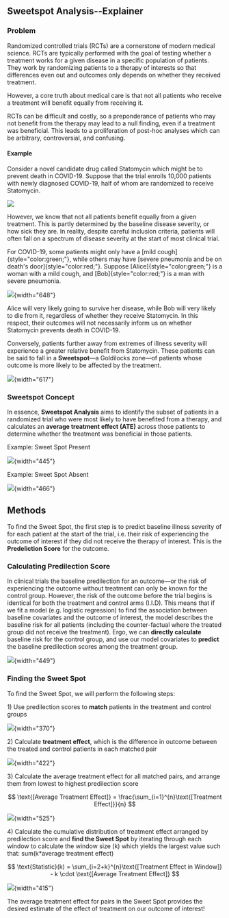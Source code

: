 ## Sweetspot Analysis--Explainer

### Problem

Randomized controlled trials (RCTs) are a cornerstone of modern medical science. RCTs are typically performed with the goal of testing whether a treatment works for a given disease in a specific population of patients. They work by randomizing patients to a therapy of interests so that differences even out and outcomes only depends on whether they received treatment.

However, a core truth about medical care is that not all patients who receive a treatment will benefit equally from receiving it.

RCTs can be difficult and costly, so a preponderance of patients who may not benefit from the therapy may lead to a null finding, even if a treatment was beneficial. This leads to a proliferation of post-hoc analyses which can be arbitrary, controversial, and confusing.

#### Example

Consider a novel candidate drug called Statomycin which might be to prevent death in COVID-19. Suppose that the trial enrolls 10,000 patients with newly diagnosed COVID-19, half of whom are randomized to receive Statomycin.

![](images/clipboard-1709077585.png)

However, we know that not all patients benefit equally from a given treatment. This is partly determined by the baseline disease severity, or how sick they are. In reality, despite careful inclusion criteria, patients will often fall on a spectrum of disease severity at the start of most clinical trial.

For COVID-19, some patients might only have a [mild cough]{style="color:green;"}, while others may have [severe pneumonia and be on death's door]{style="color:red;"}. Suppose [Alice]{style="color:green;"} is a woman with a mild cough, and [Bob]{style="color:red;"} is a man with severe pneumonia.

![](images/clipboard-1670389932.png){width="648"}

Alice will very likely going to survive her disease, while Bob will very likely to die from it, regardless of whether they receive Statomycin. In this respect, their outcomes will not necessarily inform us on whether Statomycin prevents death in COVID-19.

Conversely, patients further away from extremes of illness severity will experience a greater relative benefit from Statomycin. These patients can be said to fall in a **Sweetspot**—a Goldilocks zone—of patients whose outcome is more likely to be affected by the treatment.

![](images/clipboard-2086244749.png){width="617"}

### Sweetspot Concept

In essence, **Sweetspot Analysis** aims to identify the subset of patients in a randomized trial who were most likely to have benefited from a therapy, and calculates an **average treatment effect (ATE)** across those patients to determine whether the treatment was beneficial in those patients.

Example: Sweet Spot Present

![](images/clipboard-3416750923.png){width="445"}

Example: Sweet Spot Absent

![](images/clipboard-1464140768.png){width="466"}

## Methods

To find the Sweet Spot, the first step is to predict baseline illness severity of for each patient at the start of the trial, i.e. their risk of experiencing the outcome of interest if they did not receive the therapy of interest. This is the **Predeliction Score** for the outcome.

### Calculating Predilection Score

In clinical trials the baseline predilection for an outcome—or the risk of experiencing the outcome without treatment can only be known for the control group. However, the risk of the outcome before the trial begins is identical for both the treatment and control arms (I.I.D). This means that if we fit a model (e.g. logistic regression) to find the association between baseline covariates and the outcome of interest, the model describes the baseline risk for all patients (including the counter-factual where the treated group did not receive the treatment). Ergo, we can **directly calculate** baseline risk for the control group, and use our model covariates to **predict** the baseline predilection scores among the treatment group.

![](images/clipboard-1985217769.png){width="449"}

### Finding the Sweet Spot

To find the Sweet Spot, we will perform the following steps:

1\) Use predilection scores to **match** patients in the treatment and control groups

![](images/clipboard-2063638987.png){width="370"}

2\) Calculate **treatment effect**, which is the difference in outcome between the treated and control patients in each matched pair

![](images/clipboard-2675134905.png){width="422"}

3\) Calculate the average treatment effect for all matched pairs, and arrange them from lowest to highest predilection score

$$
\text{[Average Treatment Effect]} = \frac{\sum_{i=1}^{n}\text{[Treatment Effect]}}{n}
$$

![](images/clipboard-199885786.png){width="525"}

4\) Calculate the cumulative distribution of treatment effect arranged by predilection score and **find the Sweet Spot** by iterating through each window to calculate the window size (k) which yields the largest value such that: sum(k\*average treatment effect)

$$
\text{Statistic}(k) =  \sum_{i=2+k}^{n}\text{[Treatment Effect in Window]} - k \cdot \text{[Average Treatment Effect]}
$$

![](images/clipboard-3033183298.png){width="415"}

The average treatment effect for pairs in the Sweet Spot provides the desired estimate of the effect of treatment on our outcome of interest!
